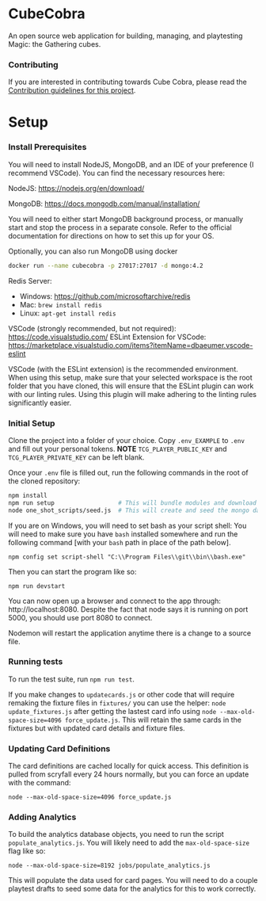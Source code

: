 # CubeCobra

An open source web application for building, managing, and playtesting Magic: the Gathering cubes.

### Contributing

If you are interested in contributing towards Cube Cobra, please read the [Contribution guidelines for this project](CONTRIBUTING.md).

# Setup

### Install Prerequisites

You will need to install NodeJS, MongoDB, and an IDE of your preference (I recommend VSCode). You can find the necessary resources here:

NodeJS: https://nodejs.org/en/download/

MongoDB: https://docs.mongodb.com/manual/installation/

You will need to either start MongoDB background process, or manually start and stop the process in a separate console. Refer to the official documentation for directions on how to set this up for your OS.

Optionally, you can also run MongoDB using docker

```sh
docker run --name cubecobra -p 27017:27017 -d mongo:4.2
```

Redis Server: 
* Windows: https://github.com/microsoftarchive/redis
* Mac: `brew install redis`
* Linux: `apt-get install redis`

VSCode (strongly recommended, but not required): https://code.visualstudio.com/
ESLint Extension for VSCode: https://marketplace.visualstudio.com/items?itemName=dbaeumer.vscode-eslint

VSCode (with the ESLint extension) is the recommended environment. When using this setup, make sure that your selected workspace is the root folder that you have cloned, this will ensure that the ESLint plugin can work with our linting rules. Using this plugin will make adhering to the linting rules significantly easier.

### Initial Setup

Clone the project into a folder of your choice. Copy `.env_EXAMPLE` to `.env` and fill out your personal tokens. **NOTE** `TCG_PLAYER_PUBLIC_KEY` and `TCG_PLAYER_PRIVATE_KEY` can be left blank.

Once your `.env` file is filled out, run the following commands in the root of the cloned repository:

```sh
npm install
npm run setup                  # This will bundle modules and download Scryfall assets.
node one_shot_scripts/seed.js  # This will create and seed the mongo database specified in the .env file.
```

If you are on Windows, you will need to set bash as your script shell:
You will need to make sure you have `bash` installed somewhere and run the following command [with your `bash` path in place of the path below].

    npm config set script-shell "C:\\Program Files\\git\\bin\\bash.exe"

Then you can start the program like so:

    npm run devstart

You can now open up a browser and connect to the app through: http://localhost:8080. Despite the fact that node says it is running on port 5000, you should use port 8080 to connect.

Nodemon will restart the application anytime there is a change to a source file.

### Running tests

To run the test suite, run `npm run test`.

If you make changes to `updatecards.js` or other code that will require remaking the fixture files in `fixtures/` you can use the helper: `node update_fixtures.js` after getting the lastest card info using `node --max-old-space-size=4096 force_update.js`. This will retain the same cards in the fixtures but with updated card details and fixture files.

### Updating Card Definitions

The card definitions are cached locally for quick access. This definition is pulled from scryfall every 24 hours normally, but you can force an update with the command:
```
node --max-old-space-size=4096 force_update.js
```

### Adding Analytics

To build the analytics database objects, you need to run the script `populate_analytics.js`. You will likely need to add the `max-old-space-size` flag like so:
```
node --max-old-space-size=8192 jobs/populate_analytics.js
```

This will populate the data used for card pages. You will need to do a couple playtest drafts to seed some data for the analytics for this to work correctly. 

